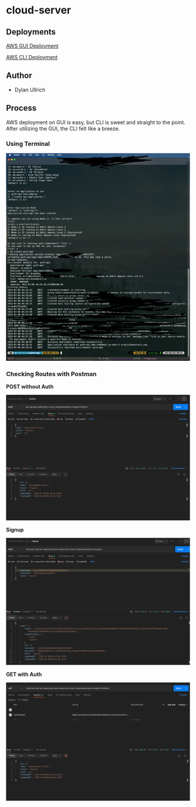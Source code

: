 # cloud-server

## Deployments

[AWS GUI Deployment](http://authapiroung8-env.eba-wwrfmmbs.us-west-2.elasticbeanstalk.com/)

[AWS CLI Deployment](http://auth-api.eba-reb6mmqf.us-west-2.elasticbeanstalk.com/)

## Author

- Dylan Ullrich

## Process

AWS deployment on GUI is easy, but CLI is sweet and straight to the point. After utilizing the GUI, the CLI felt like a breeze.

### Using Terminal

![AWS CLI Deployment](./img/cli-beanstalk-deploy.png)

### Checking Routes with Postman

**POST without Auth**

![POST no Auth](./img/post-v1route.png)

**Signup**

![Signup](./img/signup.png)

**GET with Auth**

![GET with Auth](./img/get-v2route-wAuth.png)
